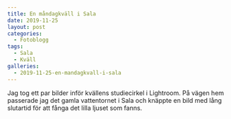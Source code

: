 ```yaml
---
title: En måndagkväll i Sala
date: 2019-11-25
layout: post
categories:
  - Fotoblogg
tags:
  - Sala
  - Kväll
galleries:
  - 2019-11-25-en-mandagkvall-i-sala
---
```


Jag tog ett par bilder inför kvällens studiecirkel i Lightroom. På vägen hem passerade jag det gamla vattentornet i Sala och knäppte en bild med lång slutartid för att fånga det lilla ljuset som fanns.
